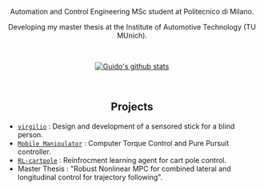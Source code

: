 <p align="center">
Automation and Control Engineering MSc student at Politecnico di Milano.
</p>
<p align="center">
Developing my master thesis at the Institute of Automotive Technology (TU MUnich).
</p>


&nbsp;
    
<p align="center", marginTop="100px">
<a href="#"><img align="center" src="https://github-readme-stats.vercel.app/api?username=guidosassaroli&include_all_commits=true&bg_color=ffffff&hide_border=true&show_icons=true&count_private=true&icon_color=2986cc&title_color=2986cc&text_color=3d85c6&hide=issues" alt="Guido's github stats" /> </a></p>

&nbsp;


<!-- <h2 align="center"> Current project</h2>

<ul>
  <li></li>
</ul> -->



<h2 align="center"> Projects</h2>


* [`virgilio`](https://github.com/guidosassaroli/virgilio) : Design and development of a sensored stick for a blind person. 
* [`Mobile Manipulator`](https://github.com/guidosassaroli/mobile_manipulator) : Computer Torque Control and Pure Pursuit controller. 
* [`RL-cartpole`](https://github.com/guidosassaroli/RL-cartpole) : Reinfrocment learning agent for cart pole control.
* Master Thesis : "Robust Nonlinear MPC for combined lateral and longitudinal control for trajectory following".





<!--
**guidosassaroli/guidosassaroli** is a ✨ _special_ ✨ repository because its `README.md` (this file) appears on your GitHub profile.

Here are some ideas to get you started:

- 🔭 I’m currently working on ...
- 🌱 I’m currently learning ...
- 👯 I’m looking to collaborate on ...
- 🤔 I’m looking for help with ...
- 💬 Ask me about ...
- 📫 How to reach me: ...
- 😄 Pronouns: ...
- ⚡ Fun fact: ...
-->
